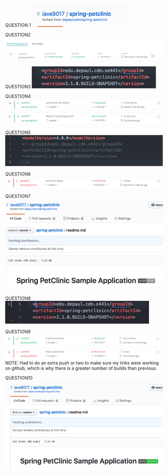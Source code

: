 QUESTION 1
![Question1](figures/1a_forked.png)

QUESTION2
![Question2](figures/1b_build1.png)

QUESTION3
![Question3](figures/1c_coord.png)

QUESTION4
![Question4](figures/1d_build2.png)

QUESTION5
![Question5](figures/1e_commentedout.png)

QUESTION6
![Question6](figures/1f_build3break.png)

QUESTION7
![Question7](figures/1g_status1.png)

QUESTION8
![Question8](figures/1h_fixedcoord.png)

QUESTION9
![Question9](figures/1i_finalbuild.png)
NOTE: Had to do an extra push or two to make sure my links were working on github, which is why there is a greater number of builds than previous.

QUESTION10
![Question10](figures/1j_status2.png)
